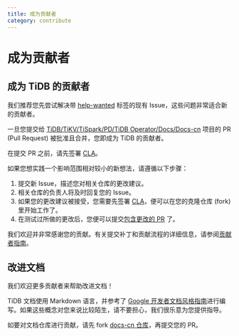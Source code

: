 ```yaml
---
title: 成为贡献者
category: contribute
---
```


# 成为贡献者

## 成为 TiDB 的贡献者

我们推荐您先尝试解决带 [help-wanted](https://github.com/pingcap/tidb/issues?q=is%3Aissue+is%3Aopen+label%3A%22help+wanted%22) 标签的现有 Issue，这些问题非常适合新的贡献者。

一旦您提交给 [TiDB/TiKV/TiSpark/PD/TiDB Operator/Docs/Docs-cn](https://github.com/pingcap) 项目的 PR (Pull Request) 被批准且合并，您即成为 TiDB 的贡献者。

在提交 PR 之前，请先签署 [CLA](https://cla-assistant.io/pingcap/tidb?pullRequest=5567)。

如果您想实践一个影响范围相对较小的新想法，请遵循以下步骤：

1. 提交新 Issue，描述您对相关仓库的更改建议。
2. 相关仓库的负责人将及时回复您的 Issue。
3. 如果您的更改建议被接受，您需要先签署 [CLA](https://cla-assistant.io/pingcap/tidb?pullRequest=5567)，便可以在您的克隆仓库 (fork) 里开始工作了。
4. 在测试过所做的更改后，您便可以提交[包含更改的 PR](https://github.com/pingcap/tidb/pull/3113) 了。

我们欢迎并非常感谢您的贡献。有关提交补丁和贡献流程的详细信息，请参阅[贡献者指南](https://github.com/pingcap/tidb/blob/master/CONTRIBUTING.md)。

## 改进文档

我们欢迎更多贡献者来帮助改进文档！

TiDB 文档使用 Markdown 语言，并参考了 [Google 开发者文档风格指南](https://developers.google.com/style/)进行编写。如果这些概念对您来说比较陌生，请不要担心，我们很乐意为您提供指导。

如要对文档仓库进行贡献，请先 fork [docs-cn 仓库](https://github.com/pingcap/docs-cn)，再提交您的 PR。
